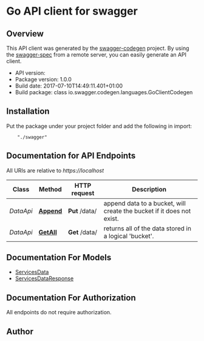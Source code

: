 # Go API client for swagger


## Overview
This API client was generated by the [swagger-codegen](https://github.com/swagger-api/swagger-codegen) project.  By using the [swagger-spec](https://github.com/swagger-api/swagger-spec) from a remote server, you can easily generate an API client.

- API version: 
- Package version: 1.0.0
- Build date: 2017-07-10T14:49:11.401+01:00
- Build package: class io.swagger.codegen.languages.GoClientCodegen

## Installation
Put the package under your project folder and add the following in import:
```
    "./swagger"
```

## Documentation for API Endpoints

All URIs are relative to *https://localhost*

Class | Method | HTTP request | Description
------------ | ------------- | ------------- | -------------
*DataApi* | [**Append**](docs/DataApi.md#append) | **Put** /data/ | append data to a bucket, will create the bucket if it does not exist.
*DataApi* | [**GetAll**](docs/DataApi.md#getall) | **Get** /data/ | returns all of the data stored in a logical &#39;bucket&#39;.


## Documentation For Models

 - [ServicesData](docs/ServicesData.md)
 - [ServicesDataResponse](docs/ServicesDataResponse.md)


## Documentation For Authorization

 All endpoints do not require authorization.


## Author



